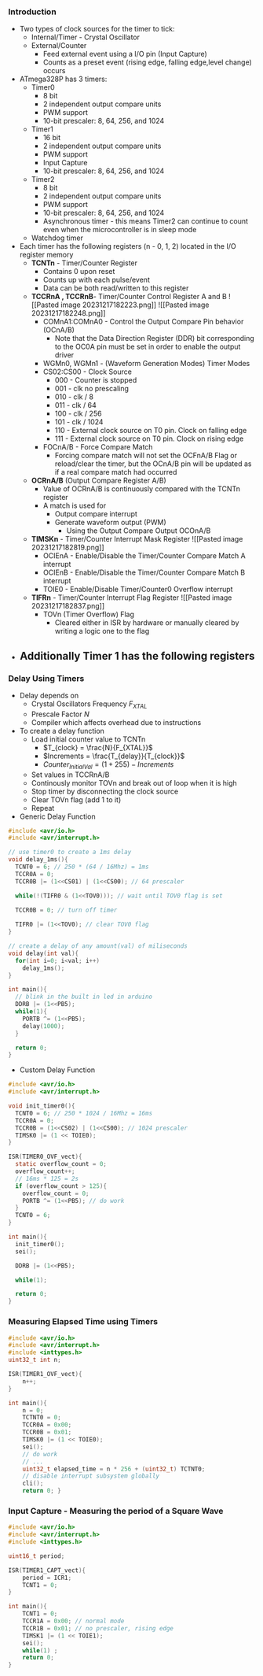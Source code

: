 ### Introduction
- Two types of clock sources for the timer to tick:
	- Internal/Timer - Crystal Oscillator
	- External/Counter
		- Feed external event using a I/O pin (Input Capture)
		- Counts as a preset event (rising edge, falling edge,level  change) occurs
- ATmega328P has 3 timers: 
	- Timer0
		- 8 bit
		- 2 independent output compare units
		- PWM support
		- 10-bit prescaler: 8, 64, 256, and 1024
	- Timer1
		- 16 bit
		- 2 independent output compare units
		- PWM support
		- Input Capture
		- 10-bit prescaler: 8, 64, 256, and 1024
	- Timer2
		- 8 bit
		- 2 independent output compare units
		- PWM support
		- 10-bit prescaler: 8, 64, 256, and 1024
		- Asynchronous timer - this means Timer2 can continue to count even when the microcontroller is in sleep mode
	- Watchdog timer
- Each timer has the following registers (n - 0, 1, 2)  located in the I/O register memory
	- **TCNTn** - Timer/Counter Register
		- Contains 0 upon reset
		- Counts up with each pulse/event
		- Data can be both read/written to this register
	- **TCCRnA , TCCRnB**- Timer/Counter Control Register A and B
		![[Pasted image 20231217182223.png]]
		![[Pasted image 20231217182248.png]]
		- COMnA1:COMnA0 - Control the Output Compare Pin behavior (OCnA/B)
			- Note that the Data Direction Register (DDR) bit corresponding to the OC0A pin must be set in order to enable the output driver
		- WGMn0, WGMn1 - (Waveform Generation Modes) Timer Modes
		- CS02:CS00 - Clock Source
			- 000 - Counter is stopped
			- 001 - clk no prescaling
			- 010 - clk / 8
			- 011 - clk / 64
			- 100 - clk / 256
			- 101 - clk / 1024
			- 110 - External clock source on T0 pin. Clock on falling edge
			- 111 - External clock source on T0 pin. Clock on rising edge
		- FOCnA/B - Force Compare Match
			- Forcing compare match will not set the OCFnA/B Flag or reload/clear the timer, but the OCnA/B pin will be updated as if a real compare match had occurred
	- **OCRnA/B** (Output Compare Register A/B)
		- Value of OCRnA/B is continuously compared with the TCNTn register
		- A match is used for
			- Output compare interrupt
			- Generate waveform output (PWM)
				- Using the Output Compare Output OCOnA/B
	- **TIMSKn** - Timer/Counter Interrupt Mask Register
		![[Pasted image 20231217182819.png]]
		- OCIEnA - Enable/Disable the Timer/Counter Compare Match A interrupt
		- OCIEnB - Enable/Disable the Timer/Counter Compare Match B interrupt
		- TOIE0 - Enable/Disable Timer/Counter0 Overflow interrupt
	- **TIFRn** - Timer/Counter Interrupt Flag Register
		![[Pasted image 20231217182837.png]]
		- TOVn (Timer Overflow) Flag
			- Cleared either in ISR by hardware or manually cleared by writing a logic one to the flag
- Additionally Timer 1 has the following registers
	- 

### Delay Using Timers
- Delay depends on
	- Crystal Oscillators Frequency $F_{XTAL}$​
	- Prescale Factor $N$
	- Compiler which affects overhead due to instructions
- To create a delay function
	- Load initial counter value to TCNTn
		- $T_{clock} = \frac{N}{F_{XTAL}}$
		- $Increments = \frac{T_{delay}}{T_{clock}}​$
		- $Counter_{InitialVal} = (1+255)-Increments​$
	- Set values in TCCRnA/B
	- Continously monitor TOVn and break out of loop when it is high
	- Stop timer by disconnecting the clock source
	- Clear TOVn flag (add 1 to it)
	- Repeat
- Generic Delay Function
```c
#include <avr/io.h>
#include <avr/interrupt.h>

// use timer0 to create a 1ms delay
void delay_1ms(){
  TCNT0 = 6; // 250 * (64 / 16Mhz) = 1ms
  TCCR0A = 0;
  TCCR0B |= (1<<CS01) | (1<<CS00); // 64 prescaler

  while(!(TIFR0 & (1<<TOV0))); // wait until TOV0 flag is set

  TCCR0B = 0; // turn off timer
  
  TIFR0 |= (1<<TOV0); // clear TOV0 flag
}

// create a delay of any amount(val) of miliseconds
void delay(int val){
  for(int i=0; i<val; i++)
    delay_1ms();
}

int main(){
  // blink in the built in led in arduino
  DDRB |= (1<<PB5);
  while(1){
    PORTB ^= (1<<PB5);
    delay(1000);
  }

  return 0;
}

```
- Custom Delay Function
```c
#include <avr/io.h>
#include <avr/interrupt.h>

void init_timer0(){
  TCNT0 = 6; // 250 * 1024 / 16Mhz = 16ms
  TCCR0A = 0;
  TCCR0B = (1<<CS02) | (1<<CS00); // 1024 prescaler
  TIMSK0 |= (1 << TOIE0);
}

ISR(TIMER0_OVF_vect){
  static overflow_count = 0;
  overflow_count++;
  // 16ms * 125 = 2s
  if (overflow_count > 125){
	overflow_count = 0;
	PORTB ^= (1<<PB5); // do work
  }
  TCNT0 = 6;
}

int main(){
  init_timer0();
  sei();

  DDRB |= (1<<PB5);

  while(1);

  return 0;
}
```

### Measuring Elapsed Time using Timers
```c
#include <avr/io.h> 
#include <avr/interrupt.h> 
#include <inttypes.h> 
uint32_t int n; 

ISR(TIMER1_OVF_vect){ 
	n++; 
} 

int main(){ 
	n = 0; 
	TCTNT0 = 0; 
	TCCR0A = 0x00; 
	TCCR0B = 0x01; 
	TIMSK0 |= (1 << TOIE0); 
	sei(); 
	// do work
	// ... 
	uint32_t elapsed_time = n * 256 + (uint32_t) TCTNT0; 
	// disable interrupt subsystem globally
	cli();  
	return 0; }
```

### Input Capture - Measuring the period of a Square Wave
```c
#include <avr/io.h> 
#include <avr/interrupt.h> 
#include <inttypes.h> 

uint16_t period; 

ISR(TIMER1_CAPT_vect){ 
	period = ICR1; 
	TCNT1 = 0; 
} 

int main(){ 
	TCNT1 = 0;
	TCCR1A = 0x00; // normal mode 
	TCCR1B = 0x01; // no prescaler, rising edge 
	TIMSK1 |= (1 << TOIE1); 
	sei(); 
	while(1) ; 
	return 0; 
}
```

